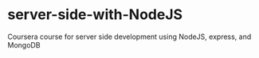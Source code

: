 # server-side-with-NodeJS
Coursera course for server side development using NodeJS, express, and MongoDB
